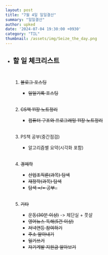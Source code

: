 ```yaml
---
layout: post
title: "7월 4일 일일결산"
summary: "일일결산"
author: upked
date: '2024-07-04 19:30:00 +0930'
category: "TIL"
thumbnail: /assets/img/Seize_the_day.png
---
```


- ## 할 일 체크리스트<br/><br/>



    1. ~~블로그 포스팅~~
        - ~~일일기록 포스팅~~<br/><br/>


    2. ~~CS책 11장 노트정리~~
        - ~~컴퓨터 구조와 프로그래밍 11장 노트정리~~<br/><br/>


    3. PS책 공부(중간점검)
        - 알고리즘별 요약(시각화 포함)<br/><br/>


    4. ~~경제학~~
        - ~~산업조직론(과목) 탐색~~
        - ~~재정학(과목) 탐색~~
        - ~~탐색 =/= 공부..~~<br/><br/>


    5. ~~기타~~
        - ~~운동(30분 이상)~~ -> 체단실 + 풋살
        - ~~영어뉴스 독해(5건 이상)~~
        - ~~저녁연등 참여하기~~
        - ~~주소 알아내기~~
        - ~~일기쓰기~~
        - ~~자기계발 지원금 알아보기~~


